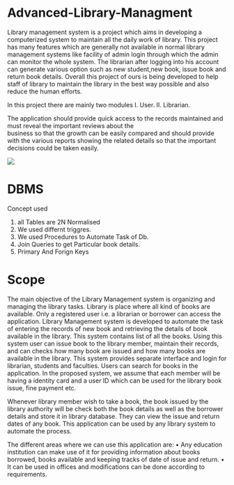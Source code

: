 # Advanced-Library-Managment

Library management system is a project which aims in developing a computerized system to maintain all the daily work of library. 
This project has many features which are generally not available in normal library management systems like facility of admin login
through which the admin can monitor the whole system. The librarian after logging into his account can generate various option such 
as new student,new book, issue book and return book details. Overall this project of ours is being developed to help staff of library 
to maintain the library in the best way possible and also reduce the human efforts.

In this project there are mainly two modules
I.	User.
II.	Librarian.

The application should provide quick access to the records maintained and must reveal   the   important   reviews   about   the  
business   so   that   the   growth   can   be   easily compared and should provide with the various reports showing the related 
details so that the important decisions could be taken easily.

![](Images/Project%20Images/Screenshot%20(375).png)

# DBMS 
 
 Concept used
1. all Tables are 2N Normalised
2. We used differnt triggres.
3. We used Procedures to Automate Task of Db.
4. Join Queries to get Particular book details.
5. Primary And Forign Keys




# Scope 

The main objective of the Library Management system is organizing and managing the library tasks. Library is place where all kind of books
are available. Only a registered user i.e. a librarian or borrower can access the application. Library Management system is developed 
to automate the task of entering the records of new book and retrieving the details of book available in the library.
This system
contains list of all the books. Using this system user can issue book to the library member, maintain their records, and can checks
how many book are issued and how many books are available in the library. This system provides separate interface and login for librarian, students and faculties.
Users can search for books in the application. In the proposed system, we assume that each member will be having a identity card and
a user ID which can be used for the library book issue, fine payment etc. 

Whenever library member wish to take a book, the book issued
by the library authority will be check both the book details as well as the borrower details and store it in library database. 
They can view the issue and return dates of any book.
This application can be used by any library system to automate the process.

The different areas where we can use this application are:
                •	Any education institution can make use of it for providing information about books borrowed, books available and keeping tracks of
                   date of issue and return.
              •	It can be used in offices and modifications can be done according to requirements.


